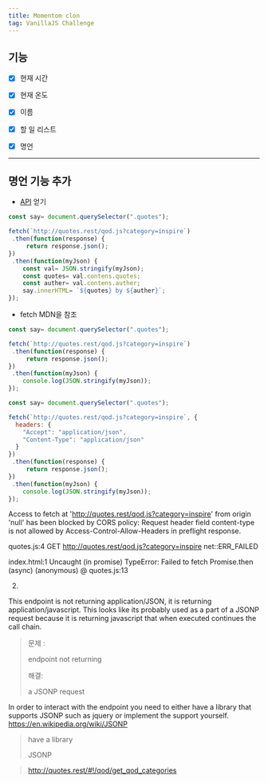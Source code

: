 ```yaml
---
title: Momentom clon
tag: VanillaJS Challenge
---
```




## 기능

- [x] 현재 시간
- [x] 현재 온도
- [x] 이름 
- [x] 할 일 리스트
- [x] 명언



---



## 명언 기능 추가

+ [API](https://quotes.rest/#!/qod/get_qod) 얻기

```js
const say= document.querySelector(".quotes");

fetch(`http://quotes.rest/qod.js?category=inspire`)
 .then(function(response) {
     return response.json();	
})
 .then(function(myJson) {
    const val= JSON.stringify(myJson);	
	const quotes= val.contens.quotes;
    const auther= val.contens.auther;
    say.innerHTML= `${quotes} by ${auther}`;
});
```

+ fetch MDN을 참조

```js
const say= document.querySelector(".quotes");

fetch(`http://quotes.rest/qod.js?category=inspire`)
 .then(function(response) {
     return response.json();	
})
 .then(function(myJson) {
    console.log(JSON.stringify(myJson));	
});
```





```js
const say= document.querySelector(".quotes");

fetch(`http://quotes.rest/qod.js?category=inspire`, {
  headers: {
    "Accept": "application/json",
    "Content-Type": "application/json"
  }
})
 .then(function(response) {
     return response.json();
})
 .then(function(myJson) {
    console.log(JSON.stringify(myJson));
});
```



Access to fetch at 'http://quotes.rest/qod.js?category=inspire' from origin 'null' has been blocked by CORS policy: Request header field content-type is not allowed by Access-Control-Allow-Headers in preflight response.

quotes.js:4 GET http://quotes.rest/qod.js?category=inspire net::ERR_FAILED

index.html:1 Uncaught (in promise) TypeError: Failed to fetch
Promise.then (async)
(anonymous) @ quotes.js:13

   

2. 

This endpoint is not returning application/JSON, it is returning application/javascript. This looks like its probably used as a part of a JSONP request because it is returning javascript that when executed continues the call chain.

> 문제 :
>
> endpoint not returning
>
> 해결:
>
> a JSONP request 

In order to interact with the endpoint you need to either have a library that supports JSONP such as jquery or implement the support yourself. https://en.wikipedia.org/wiki/JSONP

> have a library 
>
> JSONP 

   

> http://quotes.rest/#!/qod/get_qod_categories
>


